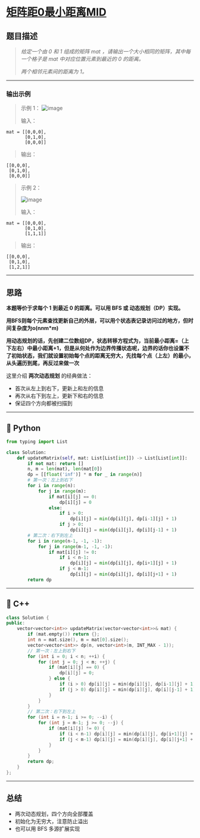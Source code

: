 # [**矩阵距0最小距离MID**](https://leetcode.cn/problems/01-matrix)

## 题目描述

>*给定一个由 0 和 1 组成的矩阵 mat ，请输出一个大小相同的矩阵，其中每一个格子是 mat 中对应位置元素到最近的 0 的距离。*
>
>*两个相邻元素间的距离为 1。*

---

### 输出示例

>示例 1：
>![image](https://github.com/user-attachments/assets/613f00f4-2838-46b1-bae9-6ec83e00eaff)
>
>输入：
```
mat = [[0,0,0],
       [0,1,0],
       [0,0,0]]
```
>输出：
```
[[0,0,0],
 [0,1,0],
 [0,0,0]]
```
>示例 2：
>
>![image](https://github.com/user-attachments/assets/f2dd55ff-c3fc-4cb2-9aaa-dab49ba69e2e)
>
>输入：
```
mat = [[0,0,0],
       [0,1,0],
       [1,1,1]]
```
>输出：
```
[[0,0,0],
 [0,1,0],
 [1,2,1]]
```

---

## 思路

**本题等价于求每个 1 到最近 0 的距离。可以用 BFS 或 动态规划（DP）实现。**

**用BFS则每个元素查找更新自己的外层，可以用个状态表记录访问过的地方，但时间复杂度为o(n*n*m*m)**

**用动态规划的话，先创建二位数组DP，状态转移方程式为，当前最小距离=（上下左右）中最小距离+1，但是从何处作为边界传播状态呢，边界的话你也设置不了初始状态，我们就设置初始每个点的距离无穷大，先找每个点（上左）的最小，从头遍历到尾，再反过来做一次**

这里介绍 **两次动态规划** 的经典做法：

- 首次从左上到右下，更新上和左的信息
- 再次从右下到左上，更新下和右的信息
- 保证四个方向都被扫描到

---

## 🐍 Python 

```python
from typing import List

class Solution:
    def updateMatrix(self, mat: List[List[int]]) -> List[List[int]]:
        if not mat: return []
        n, m = len(mat), len(mat[0])
        dp = [[float('inf')] * m for _ in range(n)]
        # 第一次：左上到右下
        for i in range(n):
            for j in range(m):
                if mat[i][j] == 0:
                    dp[i][j] = 0
                else:
                    if i > 0:
                        dp[i][j] = min(dp[i][j], dp[i-1][j] + 1)
                    if j > 0:
                        dp[i][j] = min(dp[i][j], dp[i][j-1] + 1)
        # 第二次：右下到左上
        for i in range(n-1, -1, -1):
            for j in range(m-1, -1, -1):
                if mat[i][j] != 0:
                    if i < n-1:
                        dp[i][j] = min(dp[i][j], dp[i+1][j] + 1)
                    if j < m-1:
                        dp[i][j] = min(dp[i][j], dp[i][j+1] + 1)
        return dp
```

---

## 🦖 C++ 

```cpp
class Solution {
public:
    vector<vector<int>> updateMatrix(vector<vector<int>>& mat) {
        if (mat.empty()) return {};
        int n = mat.size(), m = mat[0].size();
        vector<vector<int>> dp(n, vector<int>(m, INT_MAX - 1));
        // 第一次：左上到右下
        for (int i = 0; i < n; ++i) {
            for (int j = 0; j < m; ++j) {
                if (mat[i][j] == 0) {
                    dp[i][j] = 0;
                } else {
                    if (i > 0) dp[i][j] = min(dp[i][j], dp[i-1][j] + 1);
                    if (j > 0) dp[i][j] = min(dp[i][j], dp[i][j-1] + 1);
                }
            }
        }
        // 第二次：右下到左上
        for (int i = n-1; i >= 0; --i) {
            for (int j = m-1; j >= 0; --j) {
                if (mat[i][j] != 0) {
                    if (i < n-1) dp[i][j] = min(dp[i][j], dp[i+1][j] + 1);
                    if (j < m-1) dp[i][j] = min(dp[i][j], dp[i][j+1] + 1);
                }
            }
        }
        return dp;
    }
};
```

---

## 总结

- 两次动态规划，四个方向全部覆盖
- 初始化为无穷大，注意防止溢出
- 也可以用 BFS 多源扩展实现


